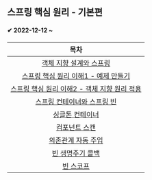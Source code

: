 <h2>스프링 핵심 원리 - 기본편</h2>

<h4>✔ 2022-12-12 ~ </h4>


| 목차 |
|:--------:|
| [객체 지향 설계와 스프링](https://github.com/unie2/Spring-Study/blob/main/%EC%8A%A4%ED%94%84%EB%A7%81%20%ED%95%B5%EC%8B%AC%20%EC%9B%90%EB%A6%AC%20-%20%EA%B8%B0%EB%B3%B8%ED%8E%B8/01.%20%EA%B0%9D%EC%B2%B4%20%EC%A7%80%ED%96%A5%20%EC%84%A4%EA%B3%84%EC%99%80%20%EC%8A%A4%ED%94%84%EB%A7%81.md) |
| [스프링 핵심 원리 이해1 - 예제 만들기](https://github.com/unie2/Spring-Study/blob/main/%EC%8A%A4%ED%94%84%EB%A7%81%20%ED%95%B5%EC%8B%AC%20%EC%9B%90%EB%A6%AC%20-%20%EA%B8%B0%EB%B3%B8%ED%8E%B8/02.%20%EC%8A%A4%ED%94%84%EB%A7%81%20%ED%95%B5%EC%8B%AC%20%EC%9B%90%EB%A6%AC%20%EC%9D%B4%ED%95%B41%20-%20%EC%98%88%EC%A0%9C%20%EB%A7%8C%EB%93%A4%EA%B8%B0.md) |
| [스프링 핵심 원리 이해2 - 객체 지향 원리 적용](https://github.com/unie2/Spring-Study/blob/main/%EC%8A%A4%ED%94%84%EB%A7%81%20%ED%95%B5%EC%8B%AC%20%EC%9B%90%EB%A6%AC%20-%20%EA%B8%B0%EB%B3%B8%ED%8E%B8/03.%20%EC%8A%A4%ED%94%84%EB%A7%81%20%ED%95%B5%EC%8B%AC%20%EC%9B%90%EB%A6%AC%20%EC%9D%B4%ED%95%B42%20-%20%EA%B0%9D%EC%B2%B4%20%EC%A7%80%ED%96%A5%20%EC%9B%90%EB%A6%AC%20%EC%A0%81%EC%9A%A9.md) | 
| [스프링 컨테이너와 스프링 빈]() |
| [싱글톤 컨테이너]() |
| [컴포넌트 스캔]() |
| [의존관계 자동 주입]() |
| [빈 생명주기 콜백]() |
| [빈 스코프]() |
